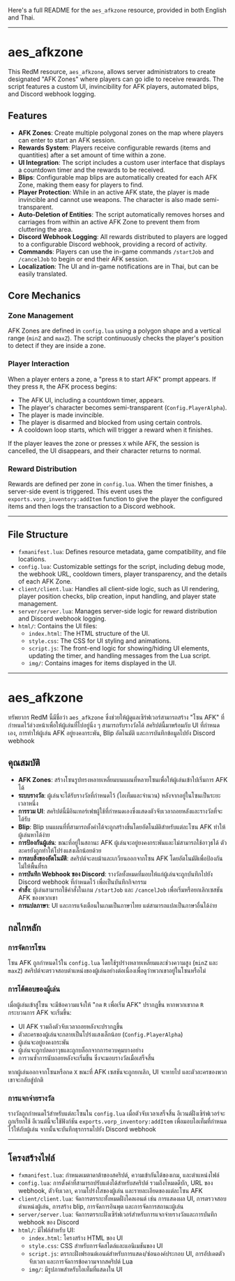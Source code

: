 Here's a full README for the `aes_afkzone` resource, provided in both English and Thai.

***

# aes_afkzone

This RedM resource, `aes_afkzone`, allows server administrators to create designated "AFK Zones" where players can go idle to receive rewards. The script features a custom UI, invincibility for AFK players, automated blips, and Discord webhook logging.

## Features

* **AFK Zones**: Create multiple polygonal zones on the map where players can enter to start an AFK session.
* **Rewards System**: Players receive configurable rewards (items and quantities) after a set amount of time within a zone.
* **UI Integration**: The script includes a custom user interface that displays a countdown timer and the rewards to be received.
* **Blips**: Configurable map blips are automatically created for each AFK Zone, making them easy for players to find.
* **Player Protection**: While in an active AFK state, the player is made invincible and cannot use weapons. The character is also made semi-transparent.
* **Auto-Deletion of Entities**: The script automatically removes horses and carriages from within an active AFK Zone to prevent them from cluttering the area.
* **Discord Webhook Logging**: All rewards distributed to players are logged to a configurable Discord webhook, providing a record of activity.
* **Commands**: Players can use the in-game commands `/startJob` and `/cancelJob` to begin or end their AFK session.
* **Localization**: The UI and in-game notifications are in Thai, but can be easily translated.

## Core Mechanics

### Zone Management

AFK Zones are defined in `config.lua` using a polygon shape and a vertical range (`minZ` and `maxZ`). The script continuously checks the player's position to detect if they are inside a zone.

### Player Interaction

When a player enters a zone, a "press `R` to start AFK" prompt appears. If they press `R`, the AFK process begins:
* The AFK UI, including a countdown timer, appears.
* The player's character becomes semi-transparent (`Config.PlayerAlpha`).
* The player is made invincible.
* The player is disarmed and blocked from using certain controls.
* A cooldown loop starts, which will trigger a reward when it finishes.

If the player leaves the zone or presses `X` while AFK, the session is cancelled, the UI disappears, and their character returns to normal.

### Reward Distribution

Rewards are defined per zone in `config.lua`. When the timer finishes, a server-side event is triggered. This event uses the `exports.vorp_inventory:addItem` function to give the player the configured items and then logs the transaction to a Discord webhook.

***

## File Structure

* `fxmanifest.lua`: Defines resource metadata, game compatibility, and file locations.
* `config.lua`: Customizable settings for the script, including debug mode, the webhook URL, cooldown timers, player transparency, and the details of each AFK Zone.
* `client/client.lua`: Handles all client-side logic, such as UI rendering, player position checks, blip creation, input handling, and player state management.
* `server/server.lua`: Manages server-side logic for reward distribution and Discord webhook logging.
* `html/`: Contains the UI files:
    * `index.html`: The HTML structure of the UI.
    * `style.css`: The CSS for UI styling and animations.
    * `script.js`: The front-end logic for showing/hiding UI elements, updating the timer, and handling messages from the Lua script.
    * `img/`: Contains images for items displayed in the UI.

***

# aes_afkzone

ทรัพยากร RedM นี้มีชื่อว่า `aes_afkzone` ซึ่งช่วยให้ผู้ดูแลเซิร์ฟเวอร์สามารถสร้าง "โซน AFK" ที่กำหนดไว้ล่วงหน้าเพื่อให้ผู้เล่นที่ไปอยู่นิ่ง ๆ สามารถรับรางวัลได้ สคริปต์นี้มาพร้อมกับ UI ที่กำหนดเอง, การทำให้ผู้เล่น AFK อยู่ยงคงกระพัน, Blip อัตโนมัติ และการบันทึกข้อมูลไปยัง Discord webhook

## คุณสมบัติ

* **AFK Zones**: สร้างโซนรูปทรงหลายเหลี่ยมบนแผนที่หลายโซนเพื่อให้ผู้เล่นเข้าไปเริ่มการ AFK ได้
* **ระบบรางวัล**: ผู้เล่นจะได้รับรางวัลที่กำหนดไว้ (ไอเท็มและจำนวน) หลังจากอยู่ในโซนเป็นระยะเวลาหนึ่ง
* **การรวม UI**: สคริปต์นี้มีอินเทอร์เฟซผู้ใช้ที่กำหนดเองซึ่งแสดงตัวจับเวลาถอยหลังและรางวัลที่จะได้รับ
* **Blip**: Blip บนแผนที่ที่สามารถตั้งค่าได้จะถูกสร้างขึ้นโดยอัตโนมัติสำหรับแต่ละโซน AFK ทำให้ผู้เล่นหาได้ง่าย
* **การป้องกันผู้เล่น**: ขณะที่อยู่ในสถานะ AFK ผู้เล่นจะอยู่ยงคงกระพันและไม่สามารถใช้อาวุธได้ ตัวละครยังถูกทำให้โปร่งแสงเล็กน้อยด้วย
* **การลบสิ่งของอัตโนมัติ**: สคริปต์จะลบม้าและเกวียนออกจากโซน AFK โดยอัตโนมัติเพื่อป้องกันไม่ให้พื้นที่รก
* **การบันทึก Webhook ของ Discord**: รางวัลทั้งหมดที่มอบให้แก่ผู้เล่นจะถูกบันทึกไปยัง Discord webhook ที่กำหนดไว้ เพื่อเป็นบันทึกกิจกรรม
* **คำสั่ง**: ผู้เล่นสามารถใช้คำสั่งในเกม `/startJob` และ `/cancelJob` เพื่อเริ่มหรือยกเลิกเซสชัน AFK ของพวกเขา
* **การแปลภาษา**: UI และการแจ้งเตือนในเกมเป็นภาษาไทย แต่สามารถแปลเป็นภาษาอื่นได้ง่าย

## กลไกหลัก

### การจัดการโซน

โซน AFK ถูกกำหนดไว้ใน `config.lua` โดยใช้รูปร่างหลายเหลี่ยมและช่วงความสูง (`minZ` และ `maxZ`) สคริปต์จะตรวจสอบตำแหน่งของผู้เล่นอย่างต่อเนื่องเพื่อดูว่าพวกเขาอยู่ในโซนหรือไม่

### การโต้ตอบของผู้เล่น

เมื่อผู้เล่นเข้าสู่โซน จะมีข้อความแจ้งให้ "กด `R` เพื่อเริ่ม AFK" ปรากฏขึ้น หากพวกเขากด `R` กระบวนการ AFK จะเริ่มขึ้น:
* UI AFK รวมถึงตัวจับเวลาถอยหลังจะปรากฏขึ้น
* ตัวละครของผู้เล่นจะกลายเป็นโปร่งแสงเล็กน้อย (`Config.PlayerAlpha`)
* ผู้เล่นจะอยู่ยงคงกระพัน
* ผู้เล่นจะถูกปลดอาวุธและถูกบล็อกจากการควบคุมบางอย่าง
* การวนซ้ำการนับถอยหลังจะเริ่มขึ้น ซึ่งจะมอบรางวัลเมื่อเสร็จสิ้น

หากผู้เล่นออกจากโซนหรือกด `X` ขณะที่ AFK เซสชันจะถูกยกเลิก, UI จะหายไป และตัวละครของพวกเขาจะกลับสู่ปกติ

### การแจกจ่ายรางวัล

รางวัลถูกกำหนดไว้สำหรับแต่ละโซนใน `config.lua` เมื่อตัวจับเวลาเสร็จสิ้น อีเวนต์ฝั่งเซิร์ฟเวอร์จะถูกเรียกใช้ อีเวนต์นี้จะใช้ฟังก์ชัน `exports.vorp_inventory:addItem` เพื่อมอบไอเท็มที่กำหนดไว้ให้กับผู้เล่น จากนั้นจะบันทึกธุรกรรมไปยัง Discord webhook

***

## โครงสร้างไฟล์

* `fxmanifest.lua`: กำหนดเมตาดาต้าของสคริปต์, ความเข้ากันได้ของเกม, และตำแหน่งไฟล์
* `config.lua`: การตั้งค่าที่สามารถปรับแต่งได้สำหรับสคริปต์ รวมถึงโหมดดีบัก, URL ของ webhook, ตัวจับเวลา, ความโปร่งใสของผู้เล่น และรายละเอียดของแต่ละโซน AFK
* `client/client.lua`: จัดการตรรกะทั้งหมดฝั่งไคลเอนต์ เช่น การแสดงผล UI, การตรวจสอบตำแหน่งผู้เล่น, การสร้าง blip, การจัดการอินพุต และการจัดการสถานะผู้เล่น
* `server/server.lua`: จัดการตรรกะฝั่งเซิร์ฟเวอร์สำหรับการแจกจ่ายรางวัลและการบันทึก webhook ของ Discord
* `html/`: มีไฟล์สำหรับ UI:
    * `index.html`: โครงสร้าง HTML ของ UI
    * `style.css`: CSS สำหรับการจัดสไตล์และแอนิเมชันของ UI
    * `script.js`: ตรรกะฝั่งฟรอนต์เอนด์สำหรับการแสดง/ซ่อนองค์ประกอบ UI, การอัปเดตตัวจับเวลา และการจัดการข้อความจากสคริปต์ Lua
    * `img/`: มีรูปภาพสำหรับไอเท็มที่แสดงใน UI
